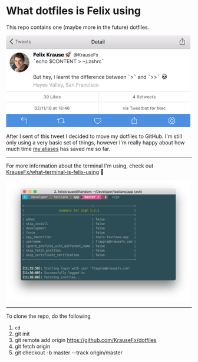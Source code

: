 # What dotfiles is Felix using

This repo contains one (maybe more in the future) dotfiles.

<img src="dotfilesTweet.png" width="500" />

After I sent of this tweet I decided to move my dotfiles to GitHub. I'm still only using a very basic set of things, however I'm really happy about how much time [my aliases](https://github.com/KrauseFx/dotfiles/blob/master/.zshrc#L10) has saved me so far.

---

For more information about the terminal I'm using, check out [KrauseFx/what-terminal-is-felix-using](https://github.com/KrauseFx/what-terminal-is-felix-using) 🚀

<img src="TerminalScreenshot.png" width="500">

----

To clone the repo, do the following

1. `cd`
1. git init
1. git remote add origin https://github.com/KrauseFx/dotfiles
1. git fetch origin
1. git checkout -b master --track origin/master
